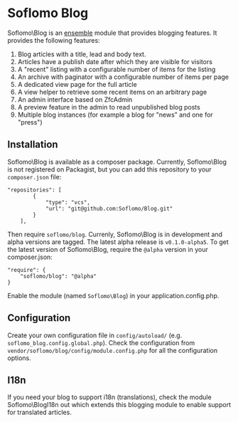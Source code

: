 Soflomo Blog
===

Soflomo\Blog is an [ensemble](http://ensemble.github.com) module that provides blogging features. It provides the following features:

1. Blog articles with a title, lead and body text.
2. Articles have a publish date after which they are visible for visitors
3. A "recent" listing with a configurable number of items for the listing
4. An archive with paginator with a configurable number of items per page
5. A dedicated view page for the full article
6. A view helper to retrieve some recent items on an arbitrary page
7. An admin interface based on ZfcAdmin
8. A preview feature in the admin to read unpublished blog posts
9. Multiple blog instances (for example a blog for "news" and one for "press")

Installation
---
Soflomo\Blog is available as a composer package. Currently, Soflomo\Blog is not registered on Packagist, but you can add this repository to your `composer.json` file:

```
"repositories": [
        {
            "type": "vcs",
            "url": "git@github.com:Soflomo/Blog.git"
        }
    ],
```

Then require `soflomo/blog`. Currenly, Soflomo\Blog is in development and alpha versions are tagged. The latest alpha release is `v0.1.0-alpha5`. To get the latest version of Soflomo\Blog, require the `@alpha` version in your composer.json:

```
"require": {
    "soflomo/blog": "@alpha"
}
```

Enable the module (named `Soflomo\Blog`) in your application.config.php.

Configuration
---
Create your own configuration file in `config/autoload/` (e.g. `soflomo_blog.config.global.php`). Check the configuration from `vendor/soflomo/blog/config/module.config.php` for all the configuration options.

I18n
---
If you need your blog to support i18n (translations), check the module Soflomo\BlogI18n out which extends this blogging module to enable support for translated articles.